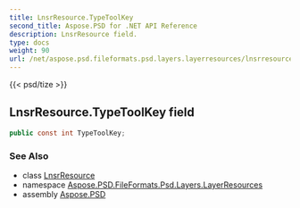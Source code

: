 ```yaml
---
title: LnsrResource.TypeToolKey
second_title: Aspose.PSD for .NET API Reference
description: LnsrResource field. 
type: docs
weight: 90
url: /net/aspose.psd.fileformats.psd.layers.layerresources/lnsrresource/typetoolkey/
---
```

{{< psd/tize >}}
## LnsrResource.TypeToolKey field

```csharp
public const int TypeToolKey;
```

### See Also

* class [LnsrResource](../)
* namespace [Aspose.PSD.FileFormats.Psd.Layers.LayerResources](../../lnsrresource/)
* assembly [Aspose.PSD](../../../)


